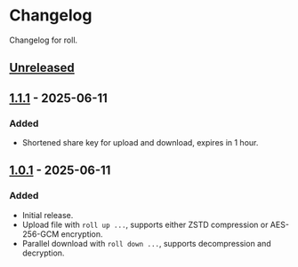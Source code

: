 # Changelog

Changelog for roll.

## [Unreleased]

## [1.1.1] - 2025-06-11

### Added

- Shortened share key for upload and download, expires in 1 hour.

## [1.0.1] - 2025-06-11

### Added

- Initial release.
- Upload file with ```roll up ...```, supports either ZSTD compression or AES-256-GCM encryption.
- Parallel download with ```roll down ...```, supports decompression and decryption.

[unreleased]: https://github.com/Pairman/Xdcheckin/compare/1.1.1...main
[1.1.1]: https://github.com/Pairman/Xdcheckin/compare/1.0.1...1.1.1
[1.0.1]: https://github.com/Pairman/Xdcheckin/tree/1.0.1
